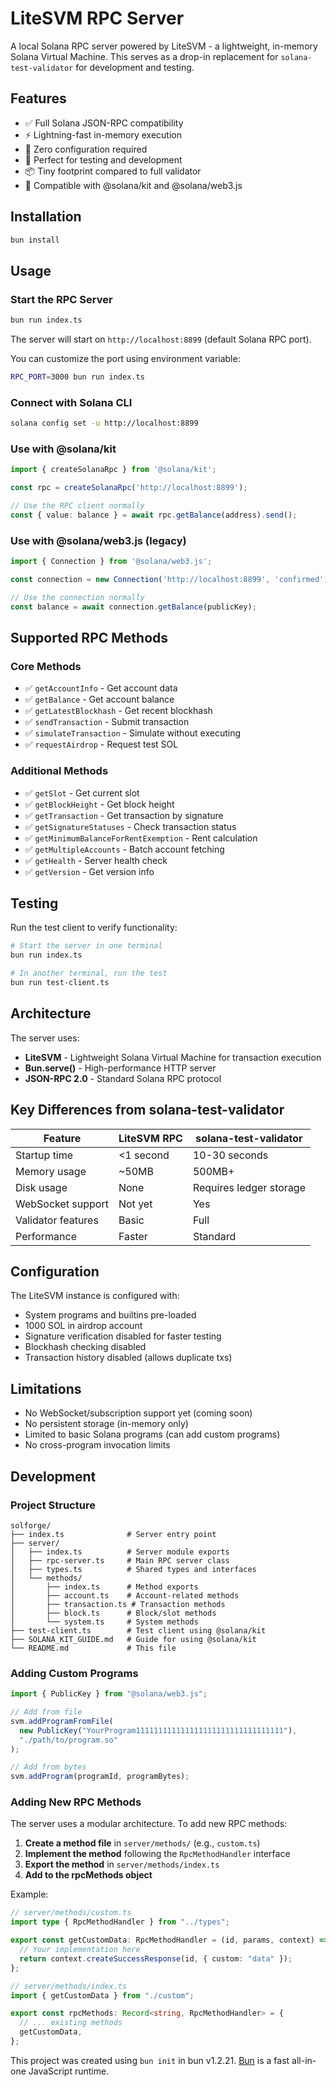# LiteSVM RPC Server

A local Solana RPC server powered by LiteSVM - a lightweight, in-memory Solana Virtual Machine. This serves as a drop-in replacement for `solana-test-validator` for development and testing.

## Features

- ✅ Full Solana JSON-RPC compatibility
- ⚡ Lightning-fast in-memory execution
- 🔧 Zero configuration required
- 🧪 Perfect for testing and development
- 📦 Tiny footprint compared to full validator
- 🎯 Compatible with @solana/kit and @solana/web3.js

## Installation

```bash
bun install
```

## Usage

### Start the RPC Server

```bash
bun run index.ts
```

The server will start on `http://localhost:8899` (default Solana RPC port).

You can customize the port using environment variable:
```bash
RPC_PORT=3000 bun run index.ts
```

### Connect with Solana CLI

```bash
solana config set -u http://localhost:8899
```

### Use with @solana/kit

```typescript
import { createSolanaRpc } from '@solana/kit';

const rpc = createSolanaRpc('http://localhost:8899');

// Use the RPC client normally
const { value: balance } = await rpc.getBalance(address).send();
```

### Use with @solana/web3.js (legacy)

```typescript
import { Connection } from '@solana/web3.js';

const connection = new Connection('http://localhost:8899', 'confirmed');

// Use the connection normally
const balance = await connection.getBalance(publicKey);
```

## Supported RPC Methods

### Core Methods
- ✅ `getAccountInfo` - Get account data
- ✅ `getBalance` - Get account balance  
- ✅ `getLatestBlockhash` - Get recent blockhash
- ✅ `sendTransaction` - Submit transaction
- ✅ `simulateTransaction` - Simulate without executing
- ✅ `requestAirdrop` - Request test SOL

### Additional Methods
- ✅ `getSlot` - Get current slot
- ✅ `getBlockHeight` - Get block height
- ✅ `getTransaction` - Get transaction by signature
- ✅ `getSignatureStatuses` - Check transaction status
- ✅ `getMinimumBalanceForRentExemption` - Rent calculation
- ✅ `getMultipleAccounts` - Batch account fetching
- ✅ `getHealth` - Server health check
- ✅ `getVersion` - Get version info

## Testing

Run the test client to verify functionality:

```bash
# Start the server in one terminal
bun run index.ts

# In another terminal, run the test
bun run test-client.ts
```

## Architecture

The server uses:
- **LiteSVM** - Lightweight Solana Virtual Machine for transaction execution
- **Bun.serve()** - High-performance HTTP server
- **JSON-RPC 2.0** - Standard Solana RPC protocol

## Key Differences from solana-test-validator

| Feature | LiteSVM RPC | solana-test-validator |
|---------|-------------|----------------------|
| Startup time | <1 second | 10-30 seconds |
| Memory usage | ~50MB | 500MB+ |
| Disk usage | None | Requires ledger storage |
| WebSocket support | Not yet | Yes |
| Validator features | Basic | Full |
| Performance | Faster | Standard |

## Configuration

The LiteSVM instance is configured with:
- System programs and builtins pre-loaded
- 1000 SOL in airdrop account
- Signature verification disabled for faster testing
- Blockhash checking disabled
- Transaction history disabled (allows duplicate txs)

## Limitations

- No WebSocket/subscription support yet (coming soon)
- No persistent storage (in-memory only)
- Limited to basic Solana programs (can add custom programs)
- No cross-program invocation limits

## Development

### Project Structure
```
solforge/
├── index.ts              # Server entry point
├── server/
│   ├── index.ts          # Server module exports
│   ├── rpc-server.ts     # Main RPC server class
│   ├── types.ts          # Shared types and interfaces
│   └── methods/
│       ├── index.ts      # Method exports
│       ├── account.ts    # Account-related methods
│       ├── transaction.ts # Transaction methods
│       ├── block.ts      # Block/slot methods
│       └── system.ts     # System methods
├── test-client.ts        # Test client using @solana/kit
├── SOLANA_KIT_GUIDE.md   # Guide for using @solana/kit
└── README.md             # This file
```

### Adding Custom Programs

```typescript
import { PublicKey } from "@solana/web3.js";

// Add from file
svm.addProgramFromFile(
  new PublicKey("YourProgram111111111111111111111111111111111"),
  "./path/to/program.so"
);

// Add from bytes
svm.addProgram(programId, programBytes);
```

### Adding New RPC Methods

The server uses a modular architecture. To add new RPC methods:

1. **Create a method file** in `server/methods/` (e.g., `custom.ts`)
2. **Implement the method** following the `RpcMethodHandler` interface
3. **Export the method** in `server/methods/index.ts`
4. **Add to the rpcMethods object**

Example:

```typescript
// server/methods/custom.ts
import type { RpcMethodHandler } from "../types";

export const getCustomData: RpcMethodHandler = (id, params, context) => {
  // Your implementation here
  return context.createSuccessResponse(id, { custom: "data" });
};

// server/methods/index.ts
import { getCustomData } from "./custom";

export const rpcMethods: Record<string, RpcMethodHandler> = {
  // ... existing methods
  getCustomData,
};
```

This project was created using `bun init` in bun v1.2.21. [Bun](https://bun.com) is a fast all-in-one JavaScript runtime.
